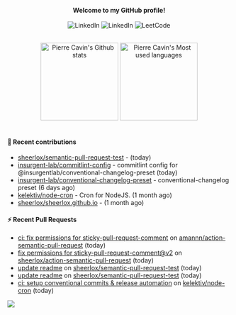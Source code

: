 <p align="center">
    <b>Welcome to my GitHub profile!</b>
    <br /><br />
    <a href="https://www.linkedin.com/in/pierre-cavin" target="_blank" style="text-decoration: none;">
        <img src="https://img.shields.io/badge/LinkedIn-0077b5?style=flat-square&logo=linkedin" alt="LinkedIn">
    </a>
    <a href="https://stackoverflow.com/users/5567941/pierre-c" target="_blank" style="text-decoration: none;">
        <img src="https://img.shields.io/badge/StackOverflow-9a9c9f?style=flat-square&logo=StackOverflow" alt="LinkedIn">
    </a>
    <a href="https://leetcode.com/sheerlox" target="_blank" style="text-decoration: none;">
        <img src="https://img.shields.io/badge/LeetCode-010001?style=flat-square&logo=LeetCode" alt="LeetCode">
    </a>
</p>
<br />
<div align="center">
  <a href="https://github-readme-stats.sherlox.io" style="display: inline-block;">
    <img src="https://github-readme-stats.sherlox.io/api?username=sheerlox&count_private=true&show_icons=true&hide=stars" alt="Pierre Cavin's Github stats" height="175px" />
  </a>
  
  <a href="https://github-readme-stats.sherlox.io" style="display: inline-block;">
    <img src="https://github-readme-stats.sherlox.io/api/top-langs/?username=sheerlox&layout=compact&exclude_repo=cerfi-notebooks,freqtrade-datas,cryptoroyale-gym,StackOverflow-Answers-Code,sheerlox.github.io" alt="Pierre Cavin's Most used languages" height="175px" />
  </a>
</div>
<br />

#### 🫶 Recent contributions

- [sheerlox/semantic-pull-request-test](https://github.com/sheerlox/semantic-pull-request-test) -  (today)
- [insurgent-lab/commitlint-config](https://github.com/insurgent-lab/commitlint-config) - commitlint config for @insurgentlab/conventional-changelog-preset (today)
- [insurgent-lab/conventional-changelog-preset](https://github.com/insurgent-lab/conventional-changelog-preset) - conventional-changelog preset (6 days ago)
- [kelektiv/node-cron](https://github.com/kelektiv/node-cron) - Cron for NodeJS. (1 month ago)
- [sheerlox/sheerlox.github.io](https://github.com/sheerlox/sheerlox.github.io) -  (1 month ago)

#### ⚡ Recent Pull Requests

- [ci: fix permissions for sticky-pull-request-comment](https://github.com/amannn/action-semantic-pull-request/pull/235) on [amannn/action-semantic-pull-request](https://github.com/amannn/action-semantic-pull-request) (today)
- [fix permissions for sticky-pull-request-comment@v2](https://github.com/sheerlox/action-semantic-pull-request/pull/1) on [sheerlox/action-semantic-pull-request](https://github.com/sheerlox/action-semantic-pull-request) (today)
- [update readme](https://github.com/sheerlox/semantic-pull-request-test/pull/2) on [sheerlox/semantic-pull-request-test](https://github.com/sheerlox/semantic-pull-request-test) (today)
- [update readme](https://github.com/sheerlox/semantic-pull-request-test/pull/1) on [sheerlox/semantic-pull-request-test](https://github.com/sheerlox/semantic-pull-request-test) (today)
- [ci: setup conventional commits &amp; release automation](https://github.com/kelektiv/node-cron/pull/673) on [kelektiv/node-cron](https://github.com/kelektiv/node-cron) (today)

![](https://hit.yhype.me/github/profile?user_id=11234273)
